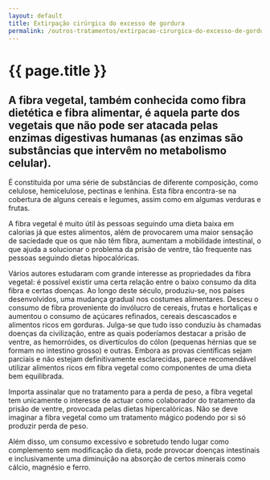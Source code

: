 ```yaml
---
layout: default
title: Extirpação cirúrgica do excesso de gordura
permalink: /outros-tratamentos/extirpacao-cirurgica-do-excesso-de-gordura.html
---
```


# {{ page.title }}

## A fibra vegetal, também conhecida como fibra dietética e fibra alimentar, é aquela parte dos vegetais que não pode ser atacada pelas enzimas digestivas humanas (as enzimas são substâncias que intervêm no metabolismo celular).

É constituída por uma série de substâncias de diferente composição, como celulose, hemicelulose, pectinas e lenhina. Esta fibra encontra-se na cobertura de alguns cereais e legumes, assim como em algumas verduras e frutas.

A fibra vegetal é muito útil às pessoas seguindo uma dieta baixa em calorias já que estes alimentos, além de provocarem uma maior sensação de saciedade que os que não têm fibra, aumentam a mobilidade intestinal, o que ajuda a solucionar o problema da prisão de ventre, tão frequente nas pessoas seguindo dietas hipocalóricas.

Vários autores estudaram com grande interesse as propriedades da fibra vegetal: é possível existir uma certa relação entre o baixo consumo da dita fibra e certas doenças.
Ao longo deste século, produziu-se, nos países desenvolvidos, uma mudança gradual nos costumes alimentares. Desceu o consumo de fibra proveniente do invólucro de cereais, frutas e hortaliças e aumentou o consumo de açúcares refinados, cereais descascados e alimentos ricos em gorduras. Julga-se que tudo isso conduziu às chamadas doenças da civilização, entre as quais poderíamos destacar a prisão de ventre, as hemorróides, os divertículos do cólon (pequenas hérnias que se formam no intestino grosso) e outras.
Embora as provas científicas sejam parciais e não estejam definitivamente esclarecidas, parece recomendável utilizar alimentos ricos em fibra vegetal como componentes de uma dieta bem equilibrada.

Importa assinalar que no tratamento para a perda de peso, a fibra vegetal tem unicamente o interesse de actuar como colaborador do tratamento da prisão de ventre, provocada pelas dietas hipercalóricas. Não se deve imaginar a fibra vegetal como um tratamento mágico podendo por si só produzir perda de peso.

Além disso, um consumo excessivo e sobretudo tendo lugar como complemento sem modificação da dieta, pode provocar doenças intestinais e inclusivamente uma diminuição na absorção de certos minerais como cálcio, magnésio e ferro.
